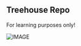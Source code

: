 ## Treehouse Repo

For learning purposes only!

![IMAGE](https://i.ytimg.com/vi/OgQcqog0EkI/maxresdefault.jpg)
